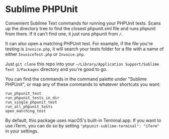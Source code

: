 # Sublime PHPUnit

Convenient Sublime Text commands for running your PHPUnit tests. Scans up the directory tree to find the closest phpunit.xml file and runs phpunit from there. If it can't find one, it just runs phpunit from `/`.

It can also open a matching PHPUnit test. For example, if the file you're testing is `Invoice.php`, it will search your tests folder for a file with a name of either `InvoiceTest.php` or `Invoice.php`.

Just `git clone` this repo into your `~/Library/Application Support/Sublime Text 3/Packages` directory and you're good to go.

You can find the commands in the command palette under "Sublime PHPUnit", or map any of these commands to whatever shortcuts you want:

```
run_phpunit_test
run_phpunit_tests_in_dir
run_single_phpunit_test
run_all_phpunit_tests
open_matching_test
```

By default, this package uses macOS's built-in Terminal.app. If you want to use iTerm, you can do so by setting `"phpunit-sublime-terminal": "iTerm"` in your settings.
